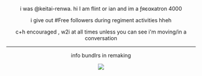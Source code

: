 

<p align="center">
i was @keitai-renwa. hi I am flint or ian and im a ƒяєαкatron 4000
</p>

</p>
<p align="center">
i give out #Free followers during regiment activities hheh
</p>

<p align="center">
c+h encouraged , w2i at all times unless you can see i'm moving/in a conversation
</p>

***

<p align="center">info bundlrs in remaking
</p>

<p align="center">
<img src="https://files.catbox.moe/7ky2m1.png" />
</p>
